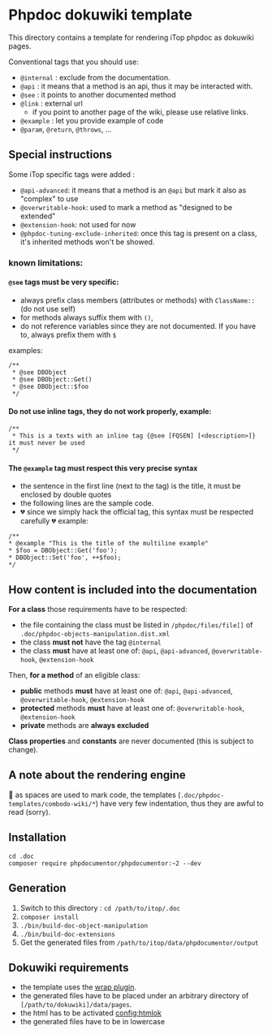 # Phpdoc dokuwiki template
This directory contains a template for rendering iTop phpdoc as dokuwiki pages.


Conventional tags that you should use:
 * `@internal` : exclude from the documentation.
 * `@api` : it means that a method is an api, thus it may be interacted with.
 * `@see` : it points to another documented method
 * `@link` : external url 
   * if you point to another page of the wiki, please use relative links.
 * `@example` : let you provide example of code
 * `@param`, `@return`, `@throws`, ... 


## Special instructions

Some iTop specific tags were added : 
 * `@api-advanced`: it means that a method is an `@api` but mark it also as "complex" to use
 * `@overwritable-hook`: used to mark a method as "designed to be extended"
 * `@extension-hook`: not used for now 
 * `@phpdoc-tuning-exclude-inherited`: once this tag is present on a class, it's inherited methods won't be showed.

 
### known limitations:
#### `@see` tags must be very specific: 
   * always prefix class members (attributes or methods) with `ClassName::` (do not use self) 
   * for methods always suffix them with `()`, 
   * do not reference variables since they are not documented. If you have to, always prefix them with `$`
 
examples: 
```
/** 
 * @see DBObject
 * @see DBObject::Get()
 * @see DBObject::$foo
 */
```   

#### Do not use inline tags, they do not work properly, example: 
```
/** 
 * This is a texts with an inline tag {@see [FQSEN] [<description>]} it must never be used 
 */
```
   
#### The `@example` tag must respect this very precise syntax 
 * the sentence in the first line (next to the tag) is the title, it  must be enclosed by double quotes 
 * the following lines are the sample code. 
 * 💔 since we simply hack the official tag, this syntax must be respected carefully 💔
example: 
```
/** 
* @example "This is the title of the multiline example"
* $foo = DBObject::Get('foo');
* DBObject::Set('foo', ++$foo);
*/
```  
    
## How content is included into the documentation

**For a class** those requirements have to be respected: 
 - the file containing the class must be listed in `/phpdoc/files/file[]` of  `.doc/phpdoc-objects-manipulation.dist.xml`
 - the class **must not** have the tag `@internal`
 - the class **must** have at least one of: `@api`, `@api-advanced`, `@overwritable-hook`, `@extension-hook` 

Then, **for a method** of an eligible class: 
 - **public** methods **must** have at least one of: `@api`, `@api-advanced`, `@overwritable-hook`, `@extension-hook` 
 - **protected** methods **must** have at least one of: `@overwritable-hook`, `@extension-hook` 
 - **private** methods are **always excluded** 

**Class properties** and **constants** are never documented (this is subject to change).




## A note about the rendering engine
  
:notebook: as spaces are used to mark code, the templates (`.doc/phpdoc-templates/combodo-wiki/*`) have very few indentation, thus they are awful to read (sorry).

## Installation

```
cd .doc
composer require phpdocumentor/phpdocumentor:~2 --dev
```

## Generation

1. Switch to this directory : `cd /path/to/itop/.doc`
2. `composer install`
3. `./bin/build-doc-object-manipulation`
3. `./bin/build-doc-extensions`
4. Get the generated files from `/path/to/itop/data/phpdocumentor/output`

## Dokuwiki requirements
 * the template uses the [wrap plugin](https://www.dokuwiki.org/plugin:wrap).
 * the generated files have to be placed under an arbitrary directory of `[/path/to/dokuwiki]/data/pages`.
 * the html has to be activated [config:htmlok](https://www.dokuwiki.org/config:htmlok)
 * the generated files have to be in lowercase

